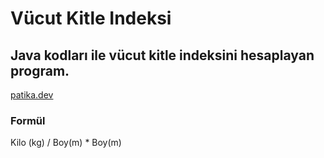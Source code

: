 # Vücut Kitle Indeksi

## Java kodları ile vücut kitle indeksini hesaplayan program.
[patika.dev](https://app.patika.dev/moduller/java101/odev-vucut-kitle-hesaplama)
### Formül
Kilo (kg) / Boy(m) * Boy(m)